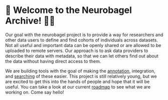 # 👋 Welcome to the Neurobagel Archive! 🧠🥯

Our goal with the neurobagel project is to provide a way for researchers and
other data users to define and find cohorts of individuals across datasets.
Not all useful and important data can be openly shared
or are allowed to be uploaded to remote servers.
Our approach is to ask data providers to describe their data with metadata,
so that we can let others find out about the data without having direct access to them.

We are building tools with the goal of making the
[annotation](https://github.com/neurobagel/annotation_tool),
integration,
and [searching](https://github.com/neurobagel/concept_query) of these easier.
This project is still relatively young, but we are excited to get this into the
hands of people and hope that it will be useful.
You can take a look at our current [roadmap](profile/roadmap.md) to see what we are working on.
Come say hello!
